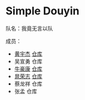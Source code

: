 # Simple Douyin

队名：我竟无言以队

成员：
- [黄宇杰](https://github.com/Huang-Yujie) [仓库](https://github.com/Huang-Yujie/simple-douyin)
- 吴宣勇 仓库
- [牛豪康](https://github.com/niuhaokang) [仓库](https://github.com/niuhaokang/simple-douyin)
- [晁荣志](https://github.com/chaorongzhi) [仓库](https://github.com/chaorongzhi/simple-douyin)
- 蔡龙祥 仓库
- 张孟 仓库